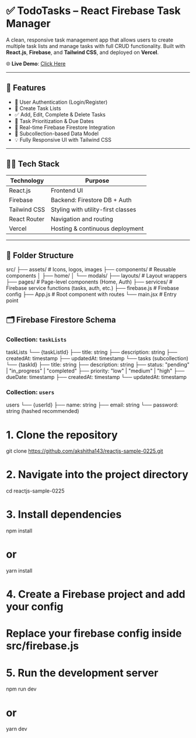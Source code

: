# ✅ TodoTasks – React Firebase Task Manager

A clean, responsive task management app that allows users to create multiple task lists and manage tasks with full CRUD functionality. Built with **React.js**, **Firebase**, and **Tailwind CSS**, and deployed on **Vercel**.

🌐 **Live Demo**: [Click Here](https://reactjs-sample-0225-git-main-akshitha143s-projects.vercel.app/)

---

## 🚀 Features

- 🔐 User Authentication (Login/Register)
- 📝 Create Task Lists
- ✅ Add, Edit, Complete & Delete Tasks
- 📌 Task Prioritization & Due Dates
- 🔄 Real-time Firebase Firestore Integration
- 🎯 Subcollection-based Data Model
- 💡 Fully Responsive UI with Tailwind CSS

---

## 🧑‍💻 Tech Stack

| Technology    | Purpose                              |
|---------------|--------------------------------------|
| React.js      | Frontend UI                          |
| Firebase      | Backend: Firestore DB + Auth         |
| Tailwind CSS  | Styling with utility-first classes   |
| React Router  | Navigation and routing               |
| Vercel        | Hosting & continuous deployment      |

---

## 📁 Folder Structure

src/
├── assets/ # Icons, logos, images
├── components/ # Reusable components
│ ├── home/
│ └── modals/
├── layouts/ # Layout wrappers
├── pages/ # Page-level components (Home, Auth)
├── services/ # Firebase service functions (tasks, auth, etc.)
├── firebase.js # Firebase config
├── App.js # Root component with routes
└── main.jsx # Entry point


## 🗂 Firebase Firestore Schema

### Collection: `taskLists`



taskLists
    └── {taskListId}
    ├── title: string
    ├── description: string
    ├── createdAt: timestamp
    ├── updatedAt: timestamp
    └── tasks (subcollection)
        └── {taskId}
        ├── title: string
        ├── description: string
        ├── status: "pending" | "in_progress" | "completed"
        ├── priority: "low" | "medium" | "high"
        ├── dueDate: timestamp
        ├── createdAt: timestamp
        └── updatedAt: timestamp

### Collection: `users`

users
└── {userId}
├── name: string
├── email: string
└── password: string (hashed recommended)

# 1. Clone the repository
git clone https://github.com/akshitha143/reactjs-sample-0225.git

# 2. Navigate into the project directory
cd reactjs-sample-0225

# 3. Install dependencies
npm install
# or
yarn install

# 4. Create a Firebase project and add your config
# Replace your firebase config inside src/firebase.js

# 5. Run the development server
npm run dev
# or
yarn dev



